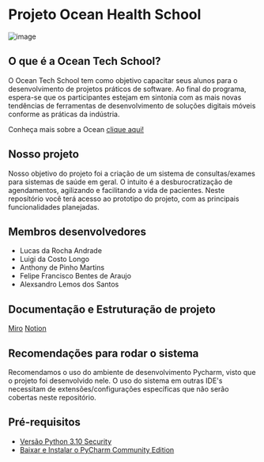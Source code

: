 # Projeto Ocean Health School
![image](https://github.com/luigicl/OceanHealthSystem/assets/100856355/3dfc0803-0385-40eb-b45a-fe967675fb3f)
## O que é a Ocean Tech School?
O Ocean Tech School tem como objetivo capacitar seus alunos para o desenvolvimento de projetos práticos de software. Ao final do programa, espera-se que os participantes estejam em sintonia com as mais novas tendências de ferramentas de desenvolvimento de soluções digitais móveis conforme as práticas da indústria.

Conheça mais sobre a Ocean [clique aqui!](https://oceanbrasil.com)

## Nosso projeto
Nosso objetivo do projeto foi a criação de um sistema de consultas/exames para sistemas de saúde em geral. O intuito é a desburocratização de agendamentos, agilizando e facilitando a vida de pacientes. 
Neste reposítório você terá acesso ao prototipo do projeto, com as principais funcionalidades planejadas.

## Membros desenvolvedores
+ Lucas da Rocha Andrade
+ Luigi da Costo Longo
+ Anthony de Pinho Martins
+ Felipe Francisco Bentes de Araujo
+ Alexsandro Lemos dos Santos

## Documentação e Estruturação de projeto
[Miro](https://miro.com/app/board/uXjVN1YxRlM=/?share_link_id=905160819337)
[Notion](https://www.notion.so/Sistema-acess-vel-de-agendamento-de-consultas-exames-a7f00a8e132e4283b11368dd1cc27f8c?pvs=4)

## Recomendações para rodar o sistema
Recomendamos o uso do ambiente de desenvolvimento Pycharm, visto que o projeto foi desenvolvido nele.
O uso do sistema em outras IDE's necessitam de extensões/configurações específicas que não serão cobertas neste repositório.

## Pré-requisitos
* [Versão Python 3.10 Security](https://www.python.org/downloads/)
* [Baixar e Instalar o PyCharm Community Edition](https://www.jetbrains.com/pt-br/pycharm/download/?section=windows)



